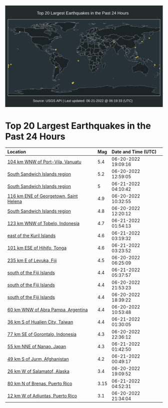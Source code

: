 ![Map](./map.png)

# Top 20 Largest Earthquakes in the Past 24 Hours

| Location | Mag | Date and Time (UTC) |
|:---|:---|:---|
| [104 km WNW of Port-Vila, Vanuatu](https://earthquake.usgs.gov/earthquakes/eventpage/us7000hitl) | 5.4 | 06-20-2022 19:09:16 |
| [South Sandwich Islands region](https://earthquake.usgs.gov/earthquakes/eventpage/us7000hiqd) | 5.2 | 06-20-2022 12:59:05 |
| [South Sandwich Islands region](https://earthquake.usgs.gov/earthquakes/eventpage/us7000hiwq) | 5 | 06-21-2022 04:10:42 |
| [116 km ENE of Georgetown, Saint Helena](https://earthquake.usgs.gov/earthquakes/eventpage/us7000hipq) | 4.9 | 06-20-2022 10:32:55 |
| [South Sandwich Islands region](https://earthquake.usgs.gov/earthquakes/eventpage/us7000hiq6) | 4.8 | 06-20-2022 12:20:12 |
| [123 km WNW of Tobelo, Indonesia](https://earthquake.usgs.gov/earthquakes/eventpage/us7000hivx) | 4.7 | 06-21-2022 01:54:13 |
| [east of the Kuril Islands](https://earthquake.usgs.gov/earthquakes/eventpage/us7000hiwd) | 4.6 | 06-21-2022 03:19:32 |
| [101 km ESE of Hihifo, Tonga](https://earthquake.usgs.gov/earthquakes/eventpage/us7000hiwh) | 4.6 | 06-21-2022 03:23:52 |
| [235 km E of Levuka, Fiji](https://earthquake.usgs.gov/earthquakes/eventpage/us7000hint) | 4.5 | 06-20-2022 06:25:09 |
| [south of the Fiji Islands](https://earthquake.usgs.gov/earthquakes/eventpage/us7000hix5) | 4.4 | 06-21-2022 05:37:57 |
| [south of the Fiji Islands](https://earthquake.usgs.gov/earthquakes/eventpage/us7000hiul) | 4.4 | 06-20-2022 21:53:23 |
| [south of the Fiji Islands](https://earthquake.usgs.gov/earthquakes/eventpage/us7000hitc) | 4.4 | 06-20-2022 18:39:22 |
| [60 km WNW of Abra Pampa, Argentina](https://earthquake.usgs.gov/earthquakes/eventpage/us7000hipr) | 4.4 | 06-20-2022 10:53:48 |
| [36 km S of Hualien City, Taiwan](https://earthquake.usgs.gov/earthquakes/eventpage/us7000hivl) | 4.4 | 06-21-2022 01:30:05 |
| [77 km SE of Gorontalo, Indonesia](https://earthquake.usgs.gov/earthquakes/eventpage/us7000hius) | 4.3 | 06-20-2022 22:36:12 |
| [55 km NNE of Nanao, Japan](https://earthquake.usgs.gov/earthquakes/eventpage/us7000hivv) | 4.3 | 06-21-2022 01:42:50 |
| [49 km S of Jurm, Afghanistan](https://earthquake.usgs.gov/earthquakes/eventpage/us7000hiv9) | 4.2 | 06-21-2022 00:49:17 |
| [26 km W of Salamatof, Alaska](https://earthquake.usgs.gov/earthquakes/eventpage/ak0227v49mcw) | 3.4 | 06-20-2022 19:09:52 |
| [80 km N of Brenas, Puerto Rico](https://earthquake.usgs.gov/earthquakes/eventpage/pr71355238) | 3.15 | 06-21-2022 04:52:31 |
| [12 km W of Adjuntas, Puerto Rico](https://earthquake.usgs.gov/earthquakes/eventpage/pr71355203) | 3.1 | 06-20-2022 21:34:04 |
